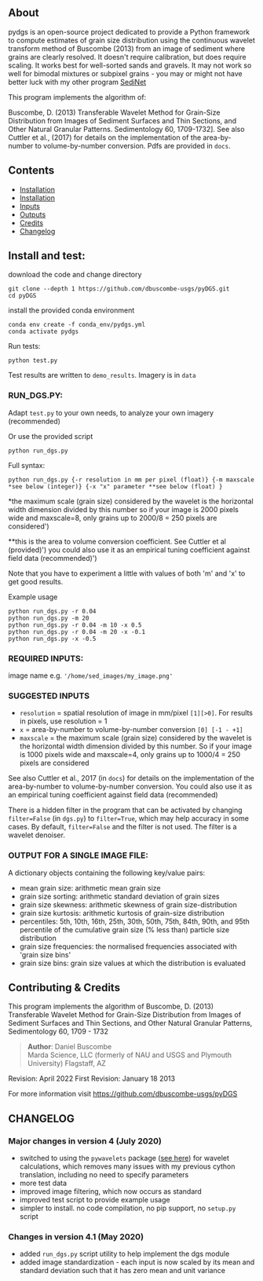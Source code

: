 
## About

pydgs is an open-source project dedicated to provide a Python framework to compute estimates of grain size distribution  using the continuous wavelet transform method of Buscombe (2013) from an image of sediment where grains are clearly resolved. It doesn't require calibration, but does require scaling. It works best for well-sorted sands and gravels. It may not work so well for bimodal mixtures or subpixel grains - you may or might not have better luck with my other program [SediNet](https://github.com/MARDAScience/SediNet)

This program implements the algorithm of:

Buscombe, D. (2013) Transferable Wavelet Method for Grain-Size Distribution from Images of Sediment Surfaces and Thin Sections, and Other Natural Granular Patterns. Sedimentology 60, 1709-1732]. See also Cuttler et al., (2017) for details on the implementation of the area-by-number to volume-by-number conversion. Pdfs are provided in `docs`.

## Contents
* [Installation](#install)
* [Installation](#RUN_DGS.PY)
* [Inputs](#inputs)
* [Outputs](#outputs)
* [Credits](#ack)
* [Changelog](#change)


## <a name="install"></a>Install and test:

download the code and change directory

```
git clone --depth 1 https://github.com/dbuscombe-usgs/pyDGS.git
cd pyDGS
```

install the provided conda environment

```
conda env create -f conda_env/pydgs.yml
conda activate pydgs
```

Run tests:
```
python test.py
```

Test results are written to `demo_results`. Imagery is in `data`

### <a name="RUN_DGS.PY"></a>RUN_DGS.PY:

Adapt `test.py` to your own needs, to analyze your own imagery (recommended)

Or use the provided script

`python run_dgs.py`

Full syntax:

`python run_dgs.py {-r resolution in mm per pixel (float)} {-m maxscale *see below (integer)} {-x "x" parameter **see below (float) }`

*the maximum scale (grain size) considered by the wavelet is the horizontal width dimension divided by this number
so if your image is 2000 pixels wide and maxscale=8, only grains up to 2000/8 = 250 pixels are considered')

**this is the area to volume conversion coefficient. See Cuttler et al (provided)')
you could also use it as an empirical tuning coefficient against field data (recommended)')

Note that you have to experiment a little with values of both 'm' and 'x' to get good results. 

Example usage

```
python run_dgs.py -r 0.04
python run_dgs.py -m 20
python run_dgs.py -r 0.04 -m 10 -x 0.5
python run_dgs.py -r 0.04 -m 20 -x -0.1
python run_dgs.py -x -0.5
```

### <a name="inputs"></a>REQUIRED INPUTS:

 image name e.g. `'/home/sed_images/my_image.png'`

### SUGGESTED INPUTS

 * `resolution` = spatial resolution of image in mm/pixel `[1][>0]`. For results in pixels, use resolution = 1
 * `x` = area-by-number to volume-by-number conversion `[0] [-1 - +1]`
 * `maxscale` =  the maximum scale (grain size) considered by the wavelet is the horizontal width dimension divided by this number. So if your image is 1000 pixels wide and maxscale=4, only grains up to 1000/4 = 250 pixels are considered

See also Cuttler et al., 2017 (in `docs`) for details on the implementation of the area-by-number to volume-by-number conversion. You could also use it as an empirical tuning coefficient against field data (recommended)

There is a hidden filter in the program that can be activated by changing `filter=False` (in `dgs.py`) to `filter=True`, which may help accuracy in some cases. By default, `filter=False` and the filter is not used. The filter is a wavelet denoiser.



### <a name="outputs"></a> OUTPUT FOR A SINGLE IMAGE FILE:

A dictionary objects containing the following key/value pairs:
* mean grain size: arithmetic mean grain size
* grain size sorting: arithmetic standard deviation of grain sizes
* grain size skewness: arithmetic skewness of grain size-distribution
* grain size kurtosis: arithmetic kurtosis of grain-size distribution
* percentiles: 5th, 10th, 16th, 25th, 30th, 50th, 75th, 84th, 90th, and 95th percentile of the cumulative grain size (% less than) particle size distribution
* grain size frequencies: the normalised frequencies associated with 'grain size bins'
* grain size bins: grain size values at which the distribution is evaluated


## <a name="ack"></a> Contributing & Credits

This program implements the algorithm of
Buscombe, D. (2013) Transferable Wavelet Method for Grain-Size Distribution from Images of Sediment Surfaces and Thin Sections, and Other Natural Granular Patterns, Sedimentology 60, 1709 - 1732

> **Author**:  Daniel Buscombe  
>          Marda Science, LLC
>          (formerly of NAU and USGS and Plymouth University)
>          Flagstaff, AZ   

 Revision: April 2022
 First Revision: January 18 2013

For more information visit <https://github.com/dbuscombe-usgs/pyDGS>

## <a name="change"></a> CHANGELOG
### Major changes in version 4 (July 2020)

* switched to using the `pywavelets` package ([see here](https://pywavelets.readthedocs.io/en/latest/)) for wavelet calculations, which removes many issues with my previous cython translation, including no need to specify parameters
* more test data
* improved image filtering, which now occurs as standard
* improved test script to provide example usage
* simpler to install. no code compilation, no pip support, no `setup.py` script

### Changes in version 4.1 (May 2020)
* added `run_dgs.py` script utility to help implement the dgs module
* added image standardization - each input is now scaled by its mean and standard deviation such that it has zero mean and unit variance
